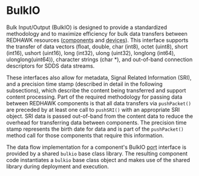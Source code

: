 # BulkIO

Bulk Input/Output (BulkIO) is designed to provide a standardized methodology and to maximize efficiency for bulk data transfers between REDHAWK resources (<abbr title="See Glossary.">components</abbr> and <abbr title="See Glossary.">devices</abbr>). This interface supports the transfer of data vectors (float, double, char (int8), octet (uint8), short (int16), ushort (uint16), long (int32), ulong (uint32), longlong (int64), ulonglong(uint64)), character strings (char \*), and out-of-band connection descriptors for SDDS data streams.

These interfaces also allow for metadata, Signal Related Information (SRI), and a precision time stamp (described in detail in the following subsections), which describe the content being transferred and support content processing. Part of the required methodology for passing data between REDHAWK components is that all data transfers via `pushPacket()` are preceded by at least one call to `pushSRI()` with an appropriate SRI object. SRI data is passed out-of-band from the content data to reduce the overhead for transferring data between components. The precision time stamp represents the birth date for data and is part of the `pushPacket()` method call for those components that require this information.

The data flow implementation for a component's BulkIO <abbr title="See Glossary.">port</abbr> interface is provided by a shared `bulkio` base class library. The resulting component code instantiates a `bulkio` base class object and makes use of the shared library during deployment and execution.

